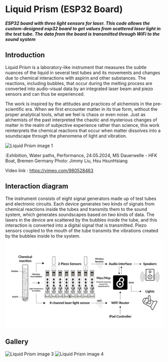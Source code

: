 # Liquid Prism (ESP32 Board)

**_ESP32 board with three light sensors for laser. This code allows the custom-designed esp32 board to get values from scattered laser light in the test tube. The data from the board is transmitted through WiFi to the sound system_**

## Introduction

Liquid Prism is a laboratory-like instrument that measures the subtle nuances of the liquid in several test tubes and its movements and changes due to chemical interactions with aspirin and other substances. The reactions, including bubbles, that occur during the melting process are converted into audio-visual data by an integrated laser beam and piezo sensors and can thus be experienced.

The work is inspired by the attitudes and practices of alchemists in the pre-scientific era. When we first encounter matter in its true form, without the proper analytical tools, what we feel is chaos or even noise. Just as alchemists of the past interpreted the chaotic and mysterious changes of matter in the realm of subjective experience rather than science, this work reinterprets the chemical reactions that occur when matter dissolves into a soundscape through the phenomena of light and vibration.

![Liquid Prism image 1](assets/images/img_LiquidPrism_1.png)

:Exhibition, Water paths, Performance, 24.05.2024, MS Dauerwelle - HFK Boat, Bremen
Germany Photo: Jimmy Liu, Hsu HsunHsiang

Video link : https://vimeo.com/980528463

## Interaction diagram
The instrument consists of eight signal generators made up of test tubes and electronic circuits. Each device generates two kinds of signals from chemical reactions inside the tubes and transmits them to the sound system, which generates soundscapes based on two kinds of data. The lasers in the device are scattered by the bubbles inside the tube, and this interaction is converted into a digital signal that is transmitted. Piezo sensors coupled to the mouth of the tube transmits the vibrations created by the bubbles inside to the system.
![Liquid Prism image 2](assets/images/diagram.png)

## Gallery
![Liquid Prism image 3](assets/images/img_LiquidPrism_2.png)
![Liquid Prism image 4](assets/images/img_LiquidPrism_3.png)
